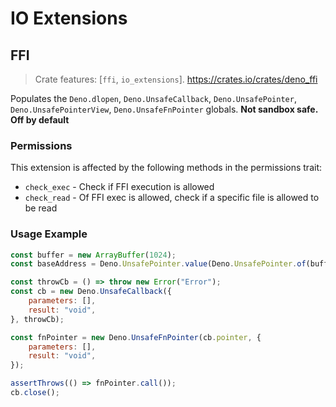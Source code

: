 # IO Extensions
## FFI
> Crate features: [`ffi`, `io_extensions`]. 
> <https://crates.io/crates/deno_ffi>  

Populates the `Deno.dlopen`, `Deno.UnsafeCallback`, `Deno.UnsafePointer`, `Deno.UnsafePointerView`, `Deno.UnsafeFnPointer` globals. 
**Not sandbox safe. Off by default**


### Permissions
This extension is affected by the following methods in the permissions trait:
- `check_exec` - Check if FFI execution is allowed
- `check_read` - Of FFI exec is allowed, check if a specific file is allowed to be read

### Usage Example
```javascript
const buffer = new ArrayBuffer(1024);
const baseAddress = Deno.UnsafePointer.value(Deno.UnsafePointer.of(buffer));

const throwCb = () => throw new Error("Error");
const cb = new Deno.UnsafeCallback({
    parameters: [],
    result: "void",
}, throwCb);

const fnPointer = new Deno.UnsafeFnPointer(cb.pointer, {
    parameters: [],
    result: "void",
});

assertThrows(() => fnPointer.call());
cb.close();
```